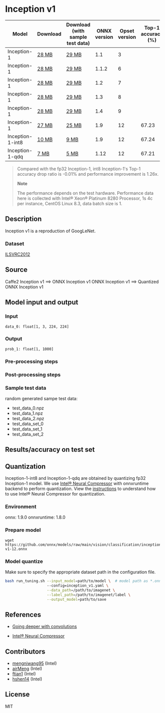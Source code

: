 <!--- SPDX-License-Identifier: MIT -->

# Inception v1

|Model        |Download  |Download (with sample test data)| ONNX version |Opset version| Top-1 accuracy (%)|
| ------------- | ------------- | ------------- | ------------- | ------------- |------------- |
|Inception-1| [28 MB](model/inception-v1-3.onnx)  |  [29 MB](model/inception-v1-3.tar.gz) |  1.1 | 3| |
|Inception-1| [28 MB](model/inception-v1-6.onnx)  |  [29 MB](model/inception-v1-6.tar.gz) |  1.1.2 | 6| |
|Inception-1| [28 MB](model/inception-v1-7.onnx)  |  [29 MB](model/inception-v1-7.tar.gz) |  1.2 | 7| |
|Inception-1| [28 MB](model/inception-v1-8.onnx)  |  [29 MB](model/inception-v1-8.tar.gz) |  1.3 | 8| |
|Inception-1| [28 MB](model/inception-v1-9.onnx)  |  [29 MB](model/inception-v1-9.tar.gz) |  1.4 | 9| |
|Inception-1| [27 MB](model/inception-v1-12.onnx)  |  [25 MB](model/inception-v1-12.tar.gz) |  1.9 | 12| 67.23|
|Inception-1-int8| [10 MB](model/inception-v1-12-int8.onnx)  |  [9 MB](model/inception-v1-12-int8.tar.gz) |  1.9 | 12| 67.24|
|Inception-1-qdq| [7 MB](model/inception-v1-12-qdq.onnx) | [5 MB](model/inception-v1-12-qdq.tar.gz) | 1.12 | 12 | 67.21 |
> Compared with the fp32 Inception-1, int8 Inception-1's Top-1 accuracy drop ratio is -0.01% and performance improvement is 1.26x.
>
> **Note** 
> 
> The performance depends on the test hardware. Performance data here is collected with Intel® Xeon® Platinum 8280 Processor, 1s 4c per instance, CentOS Linux 8.3, data batch size is 1.


## Description
Inception v1 is a reproduction of GoogLeNet.

### Dataset
[ILSVRC2012](http://www.image-net.org/challenges/LSVRC/2012/)

## Source
Caffe2 Inception v1 ==> ONNX Inception v1
ONNX Inception v1 ==> Quantized ONNX Inception v1

## Model input and output
### Input
```
data_0: float[1, 3, 224, 224]
```
### Output
```
prob_1: float[1, 1000]
```
### Pre-processing steps
### Post-processing steps
### Sample test data
random generated sampe test data:
- test_data_0.npz
- test_data_1.npz
- test_data_2.npz
- test_data_set_0
- test_data_set_1
- test_data_set_2

## Results/accuracy on test set

## Quantization
Inception-1-int8 and Inception-1-qdq are obtained by quantizing fp32 Inception-1 model. We use [Intel® Neural Compressor](https://github.com/intel/neural-compressor) with onnxruntime backend to perform quantization. View the [instructions](https://github.com/intel/neural-compressor/blob/master/examples/onnxrt/image_recognition/onnx_model_zoo/inception/quantization/ptq/README.md) to understand how to use Intel® Neural Compressor for quantization.

### Environment
onnx: 1.9.0 
onnxruntime: 1.8.0

### Prepare model
```shell
wget https://github.com/onnx/models/raw/main/vision/classification/inception_and_googlenet/inception_v1/model/inception-v1-12.onnx
```

### Model quantize
Make sure to specify the appropriate dataset path in the configuration file.
```bash
bash run_tuning.sh --input_model=path/to/model \  # model path as *.onnx
                   --config=inception_v1.yaml \
                   --data_path=/path/to/imagenet \
                   --label_path=/path/to/imagenet/label \
                   --output_model=path/to/save
```

## References
* [Going deeper with convolutions](https://arxiv.org/abs/1409.4842)

* [Intel® Neural Compressor](https://github.com/intel/neural-compressor)


## Contributors
* [mengniwang95](https://github.com/mengniwang95) (Intel)
* [airMeng](https://github.com/airMeng) (Intel)
* [ftian1](https://github.com/ftian1) (Intel)
* [hshen14](https://github.com/hshen14) (Intel)

## License
MIT
